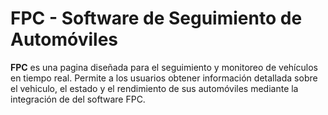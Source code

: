 # FPC - Software de Seguimiento de Automóviles

**FPC** es una pagina diseñada para el seguimiento y monitoreo de vehículos en tiempo real. Permite a los usuarios obtener información detallada sobre el vehiculo,
el estado y el rendimiento de sus automóviles mediante la integración de del software FPC.
